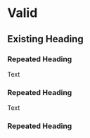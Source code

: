 # Valid

<a name="existing-heading-anchor" ></a>

## Existing Heading

### Repeated Heading

Text

### Repeated Heading

Text

### Repeated Heading
